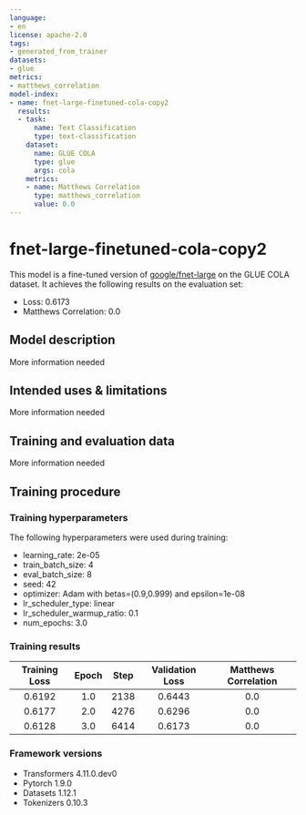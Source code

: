 ```yaml
---
language:
- en
license: apache-2.0
tags:
- generated_from_trainer
datasets:
- glue
metrics:
- matthews_correlation
model-index:
- name: fnet-large-finetuned-cola-copy2
  results:
  - task:
      name: Text Classification
      type: text-classification
    dataset:
      name: GLUE COLA
      type: glue
      args: cola
    metrics:
    - name: Matthews Correlation
      type: matthews_correlation
      value: 0.0
---
```


<!-- This model card has been generated automatically according to the information the Trainer had access to. You
should probably proofread and complete it, then remove this comment. -->

# fnet-large-finetuned-cola-copy2

This model is a fine-tuned version of [google/fnet-large](https://huggingface.co/google/fnet-large) on the GLUE COLA dataset.
It achieves the following results on the evaluation set:
- Loss: 0.6173
- Matthews Correlation: 0.0

## Model description

More information needed

## Intended uses & limitations

More information needed

## Training and evaluation data

More information needed

## Training procedure

### Training hyperparameters

The following hyperparameters were used during training:
- learning_rate: 2e-05
- train_batch_size: 4
- eval_batch_size: 8
- seed: 42
- optimizer: Adam with betas=(0.9,0.999) and epsilon=1e-08
- lr_scheduler_type: linear
- lr_scheduler_warmup_ratio: 0.1
- num_epochs: 3.0

### Training results

| Training Loss | Epoch | Step | Validation Loss | Matthews Correlation |
|:-------------:|:-----:|:----:|:---------------:|:--------------------:|
| 0.6192        | 1.0   | 2138 | 0.6443          | 0.0                  |
| 0.6177        | 2.0   | 4276 | 0.6296          | 0.0                  |
| 0.6128        | 3.0   | 6414 | 0.6173          | 0.0                  |


### Framework versions

- Transformers 4.11.0.dev0
- Pytorch 1.9.0
- Datasets 1.12.1
- Tokenizers 0.10.3
